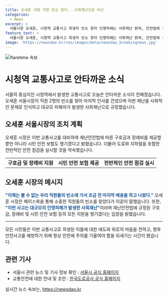 ```yaml
---
title: 오세훈 사망 직원 빈소 찾다...사회재난으로 비난
categories:
  - News
excerpt: >
  서울시장 오세훈, 시청역 교통사고 희생자 빈소 찾아 인명피해는 사회재난 밝혀, 안전법에 규정된 보상 외에 시민 안전 보험 등 모든 지원 약속. 도로와 지하철 안전 점검도 실시 예정.
feature_text: >
  서울시장 오세훈, 시청역 교통사고 희생자 빈소 찾아 인명피해는 사회재난 밝혀, 안전법에 규정된 보상 외에 시민 안전 보험 등 모든 지원 약속. 도로와 지하철 안전 점검도 실시 예정.
image: 'https://newsdao.kr/res/images/meta/newsdao_breakingnews.jpg'
---
```


<p><img src="https://newsdao.kr/res/images/meta/newsdao_breakingnews.jpg" alt="flaretime 속보" /></p>

<h1>시청역 교통사고로 안타까운 소식</h1>

<p data-ke-size="size16">서울의 중심지인 시청역에서 발생한 교통사고로 오늘은 안타까운 소식이 전해졌습니다. 오세훈 서울시장이 직원 2명의 빈소를 찾아 마지막 인사를 건넸으며 이번 재난을 사회적인 문제로 인식하고 대규모 피해자가 발생한 사회재난으로 규정했습니다.</p>

<h2 data-ke-size="size26">오세훈 서울시장의 조치 계획</h2>

<p data-ke-size="size16">오세훈 시장은 이번 교통사고를 대비하여 재난안전법에 따른 구호금과 장례비를 제공할 뿐만 아니라 시민 안전 보험도 챙기겠다고 밝혔습니다. 더불어 도로와 지하철을 포함한 전반적인 안전 점검을 실시할 것을 약속했습니다.</p>

<table>
<tbody>
<tr>
<td style="text-align: center; height: 17px;"><b>구호금 및 장례비 지원</b></td>
<td style="text-align: center; height: 17px;"><b>시민 안전 보험 제공</b></td>
<td style="text-align: center; height: 17px;"><b>전반적인 안전 점검 실시</b></td>
</tr>
</tbody>
</table>

<h2 data-ke-size="size26">오세훈 시장의 메시지</h2>

<p data-ke-size="size16"><b><span style="color: #1a5490;">"이제는 볼 수 없는 우리 직원들의 빈소에 가서 조금 전 마지막 배웅을 하고 나왔다."</span></b> 오세훈 시장은 페이스북을 통해 소중한 직원들의 빈소를 찾았다가 이같이 말했습니다. 또한, <b><span style="color: #1a5490;">"이번 사고는 대규모의 인명피해가 발생한 사회재난"</span></b>이라며 재난안전법에 규정된 구호금, 장례비 및 시민 안전 보험 등의 모든 지원을 챙기겠다는 입장을 밝혔습니다.</p>

<hr>

<p data-ke-size="size16">모든 시민들은 이번 교통사고로 희생된 이들에 대한 애도와 위로의 마음을 전하고, 향후 안전사고를 예방하기 위해 항상 안전에 주의를 기울여야 함을 되새기는 시간이 됐습니다.</p>

<h2 data-ke-size="size26">관련 기사</h2>

<ul>
<li>서울시 관련 뉴스 및 기사 정보 확인 : <a href="https://www.seoul.go.kr/">서울시 공식 홈페이지</a></li>
<li>교통안전에 대한 안내 및 조언 : <a href="https://www.koroad.or.kr/kp_web/main.do">한국도로공사 공식 홈페이지</a></li>
</ul>
실시간 뉴스 속보는, <a href="https://newsdao.kr" rel="dofollow">https://newsdao.kr</a>


